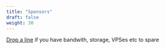 ```yaml
---
title: "Sponsors"
draft: false
weight: 30
---
```


[Drop a line](mailto:contact@example.com) if you have bandwith, storage, VPSes etc to spare

